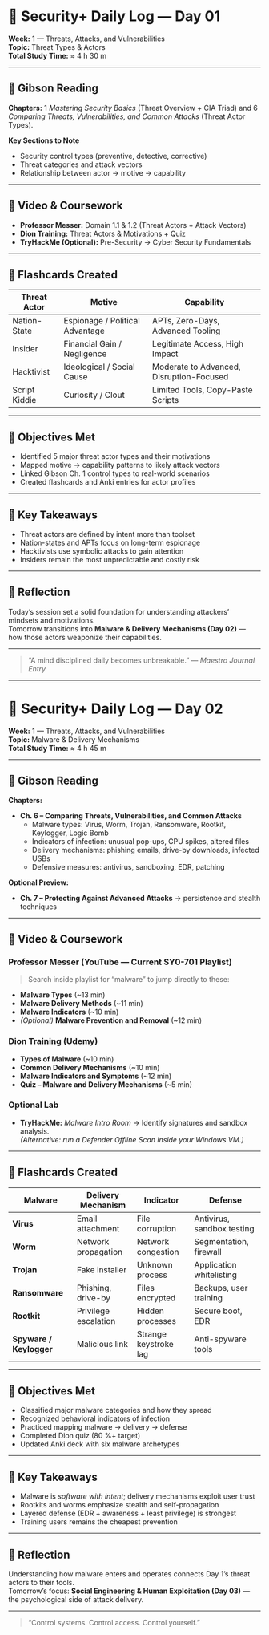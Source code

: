 # 🧠 Security+ Daily Log — Day 01  
**Week:** 1 — Threats, Attacks, and Vulnerabilities  
**Topic:** Threat Types & Actors  
**Total Study Time:** ≈ 4 h 30 m  

---

## 📘 Gibson Reading
**Chapters:** 1 *Mastering Security Basics* (Threat Overview + CIA Triad) and 6 *Comparing Threats, Vulnerabilities, and Common Attacks* (Threat Actor Types).  

**Key Sections to Note**
- Security control types (preventive, detective, corrective)  
- Threat categories and attack vectors  
- Relationship between actor → motive → capability  

---

## 🎥 Video & Coursework
- **Professor Messer:** Domain 1.1 & 1.2 (Threat Actors + Attack Vectors)  
- **Dion Training:** Threat Actors & Motivations + Quiz  
- **TryHackMe (Optional):** Pre-Security → Cyber Security Fundamentals  

---

## 🧩 Flashcards Created
| Threat Actor | Motive | Capability |
|---------------|---------|-------------|
| Nation-State | Espionage / Political Advantage | APTs, Zero-Days, Advanced Tooling |
| Insider | Financial Gain / Negligence | Legitimate Access, High Impact |
| Hacktivist | Ideological / Social Cause | Moderate to Advanced, Disruption-Focused |
| Script Kiddie | Curiosity / Clout | Limited Tools, Copy-Paste Scripts |

---

## 🎯 Objectives Met
- Identified 5 major threat actor types and their motivations  
- Mapped motive → capability patterns to likely attack vectors  
- Linked Gibson Ch. 1 control types to real-world scenarios  
- Created flashcards and Anki entries for actor profiles  

---

## 🧠 Key Takeaways
- Threat actors are defined by intent more than toolset  
- Nation-states and APTs focus on long-term espionage  
- Hacktivists use symbolic attacks to gain attention  
- Insiders remain the most unpredictable and costly risk  

---

## 🔁 Reflection
Today’s session set a solid foundation for understanding attackers’ mindsets and motivations.  
Tomorrow transitions into **Malware & Delivery Mechanisms (Day 02)** — how those actors weaponize their capabilities.  

---

> “A mind disciplined daily becomes unbreakable.” — *Maestro Journal Entry*


--------------------------------------------------------------------------------------------------------------------
# 🧠 Security+ Daily Log — Day 02  
**Week:** 1 — Threats, Attacks, and Vulnerabilities  
**Topic:** Malware & Delivery Mechanisms  
**Total Study Time:** ≈ 4 h 45 m  

---

## 📘 Gibson Reading
**Chapters:**  
- **Ch. 6 – Comparing Threats, Vulnerabilities, and Common Attacks**  
  - Malware types: Virus, Worm, Trojan, Ransomware, Rootkit, Keylogger, Logic Bomb  
  - Indicators of infection: unusual pop-ups, CPU spikes, altered files  
  - Delivery mechanisms: phishing emails, drive-by downloads, infected USBs  
  - Defensive measures: antivirus, sandboxing, EDR, patching  

**Optional Preview:**  
- **Ch. 7 – Protecting Against Advanced Attacks** → persistence and stealth techniques  

---

## 🎥 Video & Coursework

### Professor Messer (YouTube — Current SY0-701 Playlist)
> Search inside playlist for “malware” to jump directly to these:
- **Malware Types** (~13 min)  
- **Malware Delivery Methods** (~11 min)  
- **Malware Indicators** (~10 min)  
- *(Optional)* **Malware Prevention and Removal** (~12 min)

### Dion Training (Udemy)
- **Types of Malware** (~10 min)  
- **Common Delivery Mechanisms** (~10 min)  
- **Malware Indicators and Symptoms** (~12 min)  
- **Quiz – Malware and Delivery Mechanisms** (~5 min)

### Optional Lab
- **TryHackMe:** *Malware Intro Room* → Identify signatures and sandbox analysis.  
  *(Alternative: run a Defender Offline Scan inside your Windows VM.)*

---

## 🧩 Flashcards Created
| Malware | Delivery Mechanism | Indicator | Defense |
|----------|--------------------|------------|----------|
| **Virus** | Email attachment | File corruption | Antivirus, sandbox testing |
| **Worm** | Network propagation | Network congestion | Segmentation, firewall |
| **Trojan** | Fake installer | Unknown process | Application whitelisting |
| **Ransomware** | Phishing, drive-by | Files encrypted | Backups, user training |
| **Rootkit** | Privilege escalation | Hidden processes | Secure boot, EDR |
| **Spyware / Keylogger** | Malicious link | Strange keystroke lag | Anti-spyware tools |

---

## 🎯 Objectives Met
- Classified major malware categories and how they spread  
- Recognized behavioral indicators of infection  
- Practiced mapping malware → delivery → defense  
- Completed Dion quiz (80 %+ target)  
- Updated Anki deck with six malware archetypes  

---

## 🧠 Key Takeaways
- Malware is *software with intent*; delivery mechanisms exploit user trust  
- Rootkits and worms emphasize stealth and self-propagation  
- Layered defense (EDR + awareness + least privilege) is strongest  
- Training users remains the cheapest prevention  

---

## 🔁 Reflection
Understanding how malware enters and operates connects Day 1’s threat actors to their tools.  
Tomorrow’s focus: **Social Engineering & Human Exploitation (Day 03)** — the psychological side of attack delivery.  

---

> “Control systems. Control access. Control yourself.” 
